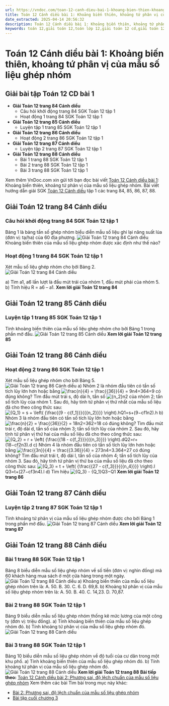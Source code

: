 ```yaml
---
url: https://vndoc.com/toan-12-canh-dieu-bai-1-khoang-bien-thien-khoang-tu-phan-vi-cua-mau-so-lieu-ghep-nhom-322224
title: Toán 12 Cánh diều bài 1: Khoảng biến thiên, khoảng tứ phân vị của mẫu số liệu ghép nhóm - VnDoc.com
date_extracted: 2025-04-14 20:56:32
description: Toán 12 Cánh diều bài 1: Khoảng biến thiên, khoảng tứ phân vị của mẫu số liệu ghép nhóm được VnDoc.com tổng hợp và xin gửi tới bạn đọc cùng tham khảo.
keywords: toán 12,giải toán 12,toán lớp 12,giải toán 12 cd,giải toán 12 tập 1,giải toán 12 Cánh diều,toán 12 Cánh diều tập 1,toán 12 Cánh diều,Toán 12 Cánh diều Bài 1,giải Toán 12 Cánh diều Bài 1,toán 12 cd bài 1,Toán 12 Cánh diều bài 1 Khoảng biến thiên khoảng tứ phân vị của mẫu số liệu ghép nhóm,Khoảng biến thiên khoảng tứ phân vị của mẫu số liệu ghép nhóm,giải toán 12 trang 84,giải toán 12 trang 85,giải toán 12 trang 86,giải toán 12 trang 87,giải toán 12 trang 88
---
```


# Toán 12 Cánh diều bài 1: Khoảng biến thiên, khoảng tứ phân vị của mẫu số liệu ghép nhóm
## Giải bài tập Toán 12 CD bài 1
  * **Giải Toán 12 trang 84 Cánh diều**
    * Câu hỏi khởi động trang 84 SGK Toán 12 tập 1
    * Hoạt động 1 trang 84 SGK Toán 12 tập 1
  * **Giải Toán 12 trang 85 Cánh diều**
    * Luyện tập 1 trang 85 SGK Toán 12 tập 1
  * **Giải Toán 12 trang 86 Cánh diều**
    * Hoạt động 2 trang 86 SGK Toán 12 tập 1
  * **Giải Toán 12 trang 87 Cánh diều**
    * Luyện tập 2 trang 87 SGK Toán 12 tập 1
  * **Giải Toán 12 trang 88 Cánh diều**
    * Bài 1 trang 88 SGK Toán 12 tập 1
    * Bài 2 trang 88 SGK Toán 12 tập 1
    * Bài 3 trang 88 SGK Toán 12 tập 1

Xem thêm
VnDoc.com xin gửi tới bạn đọc bài viết [Toán 12 Cánh diều bài 1](<https://vndoc.com/toan-12-canh-dieu-bai-1-khoang-bien-thien-khoang-tu-phan-vi-cua-mau-so-lieu-ghep-nhom-322224>): Khoảng biến thiên, khoảng tứ phân vị của mẫu số liệu ghép nhóm. Bài viết hướng dẫn giải SGK [Toán 12 Cánh diều](<https://vndoc.com/toan-12-canh-dieu>) tập 1 các trang 84, 85, 86, 87, 88.
## Giải Toán 12 trang 84 Cánh diều
### Câu hỏi khởi động trang 84 SGK Toán 12 tập 1
Bảng 1 là bảng tần số ghép nhóm biểu diễn mẫu số liệu ghi lại năng suất lúa \(đơn vị: tạ/ha\) của 60 địa phương.
![Giải Toán 12 trang 84 Cánh diều ](https://i.vdoc.vn/data/image/2024/06/14/toan-12-canh-dieu-bai-1-1.png)
Khoảng biến thiên của mẫu số liệu ghép nhóm được xác định như thế nào?
### Hoạt động 1 trang 84 SGK Toán 12 tập 1
Xét mẫu số liệu ghép nhóm cho bởi Bảng 2.
![Giải Toán 12 trang 84 Cánh diều ](https://i.vdoc.vn/data/image/2024/06/14/toan-12-canh-dieu-bai-1-2.png)
  
a\) Tìm a1, a6 lần lượt là đầu mút trái của nhóm 1, đầu mút phải của nhóm 5.
b\) Tính hiệu R = a6 – a1.
**Xem lời giải Toán 12 trang 84**
## Giải Toán 12 trang 85 Cánh diều
### Luyện tập 1 trang 85 SGK Toán 12 tập 1
Tính khoảng biến thiên của mẫu số liệu ghép nhóm cho bởi Bảng 1 trong phần mở đầu.
![Giải Toán 12 trang 85 Cánh diều ](https://i.vdoc.vn/data/image/2024/06/14/toan-12-canh-dieu-bai-1-1.png)
**Xem lời giải Toán 12 trang 85**
## Giải Toán 12 trang 86 Cánh diều
### Hoạt động 2 trang 86 SGK Toán 12 tập 1
Xét mẫu số liệu ghép nhóm cho bởi Bảng 5.
![Giải Toán 12 trang 86 Cánh diều](https://i.vdoc.vn/data/image/2024/06/14/toan-12-canh-dieu-bai-1-3.png)
a\) Nhóm 2 là nhóm đầu tiên có tần số tích lũy lớn hơn hoặc bằng ![\\frac{n}{4} = \\frac{{36}}{4} = 9](https://i.vdoc.vn/data/image/blank.png)n4=364=9 có đúng không?
Tìm đầu mút trái s, độ dài h, tần số ![{n_2}](https://i.vdoc.vn/data/image/blank.png)n2 của nhóm 2; tần số tích lũy của nhóm 1. Sau đó, hãy tính tứ phân vị thứ nhất của mẫu số liệu đã cho theo công thức sau: ![{Q_1} = s + \\left\( {\\frac{{9 - c{f_1}}}{{{n_2}}}} \\right\).h](https://i.vdoc.vn/data/image/blank.png)Q1=s+\(9−cf1n2\).h
b\) Nhóm 3 là nhóm đầu tiên có tần số tích lũy lớn hơn hoặc bằng ![\\frac{n}{2} = \\frac{{36}}{2} = 18](https://i.vdoc.vn/data/image/blank.png)n2=362=18 có đúng không?
Tìm đầu mút trái r, độ dài d, tần số của nhóm 3; tần số tích lũy của nhóm 2. Sau đó, hãy tính tứ phân vị thứ hai của mẫu số liệu đã cho theo công thức sau: ![{Q_2} = r + \\left\( {\\frac{{18 - c{f_2}}}{{{n_3}}}} \\right\).d](https://i.vdoc.vn/data/image/blank.png)Q2=r+\(18−cf2n3\).d
c\) Nhóm 4 là nhóm đầu tiên có tần số tích lũy lớn hơn hoặc bằng ![\\frac{{3n}}{4} = \\frac{{3.36}}{4} = 27](https://i.vdoc.vn/data/image/blank.png)3n4=3.364=27 có đúng không?
Tìm đầu mút trái t, độ dài l, tần số của nhóm 4; tần số tích lũy của nhóm 3. Sau đó, hãy tính tứ phân vị thứ ba của mẫu số liệu đã cho theo công thức sau: ![{Q_3} = t + \\left\( {\\frac{{27 - c{f_3}}}{{{n_4}}}} \\right\).l](https://i.vdoc.vn/data/image/blank.png)Q3=t+\(27−cf3n4\).l
d\) Tìm hiệu ![{Q_3} - {Q_1}](https://i.vdoc.vn/data/image/blank.png)Q3−Q1
**Xem lời giải Toán 12 trang 86**
## Giải Toán 12 trang 87 Cánh diều
### Luyện tập 2 trang 87 SGK Toán 12 tập 1
Tính khoảng tứ phân vị của mẫu số liệu ghép nhóm được cho bởi Bảng 1 trong phần mở đầu.
![Giải Toán 12 trang 87 Cánh diều ](https://i.vdoc.vn/data/image/2024/06/14/toan-12-canh-dieu-bai-1-1.png)
**Xem lời giải Toán 12 trang 87**
## Giải Toán 12 trang 88 Cánh diều
### Bài 1 trang 88 SGK Toán 12 tập 1
Bảng 8 biểu diễn mẫu số liệu ghép nhóm về số tiền \(đơn vị: nghìn đồng\) mà 60 khách hàng mua sách ở một cửa hàng trong một ngày.
![Giải Toán 12 trang 88 Cánh diều](https://i.vdoc.vn/data/image/2024/06/14/toan-12-canh-dieu-bai-1-4.png)
a\) Khoảng biến thiên của mẫu số liệu ghép nhóm trên là:
A. 50.
B. 30.
C. 6.
D. 69,8.
b\) Khoảng tứ phân vị của mẫu số liệu ghép nhóm trên là:
A. 50.
B. 40.
C. 14,23.
D. 70,87.
### Bài 2 trang 88 SGK Toán 12 tập 1
Bảng 9 biểu diễn mẫu số liệu ghép nhóm thống kê mức lương của một công ty \(đơn vị: triệu đồng\).
a\) Tính khoảng biến thiên của mẫu số liệu ghép nhóm đó.
b\) Tính khoảng tứ phân vị của mẫu số liệu ghép nhóm đó.
![Giải Toán 12 trang 88 Cánh diều](https://i.vdoc.vn/data/image/2024/06/14/toan-12-canh-dieu-bai-1-5.png)
### Bài 3 trang 88 SGK Toán 12 tập 1
Bảng 10 biểu diễn mẫu số liệu ghép nhóm về độ tuổi của cư dân trong một khu phố.
a\) Tính khoảng biến thiên của mẫu số liệu ghép nhóm đó.
b\) Tính khoảng tứ phân vị của mẫu số liệu ghép nhóm đó.
![Giải Toán 12 trang 88 Cánh diều](https://i.vdoc.vn/data/image/2024/06/14/toan-12-canh-dieu-bai-1-6.png)
**Xem lời giải Toán 12 trang 88**
**Bài tiếp theo:** [Toán 12 Cánh diều bài 2: Phương sai, độ lệch chuẩn của mẫu số liệu ghép nhóm](<https://vndoc.com/toan-12-canh-dieu-bai-2-phuong-sai-do-lech-chuan-cua-mau-so-lieu-ghep-nhom-322225>)
Xem thêm các bài Tìm bài trong mục này khác:
  * [Bài 2: Phương sai, độ lệch chuẩn của mẫu số liệu ghép nhóm](</toan-12-canh-dieu-bai-2-phuong-sai-do-lech-chuan-cua-mau-so-lieu-ghep-nhom-322225>)
  * [Bài tập cuối chương 3](</toan-12-canh-dieu-bai-tap-cuoi-chuong-3-322226>)

